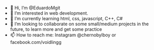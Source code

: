 - 👋 Hi, I’m @EduardoMgit
- 👀 I’m interested in web development.
- 🌱 I’m currently learning html, css, javascript, C++, C#
- 💞️ I’m looking to collaborate on some small/medium projects in the future, to learn more and get some practice
- 📫 How to reach me: Instagram @chernobylboy or facebook.com/voidlingg

<!---
EduardoMgit/EduardoMgit is a ✨ special ✨ repository because its `README.md` (this file) appears on your GitHub profile.
You can click the Preview link to take a look at your changes.
--->
